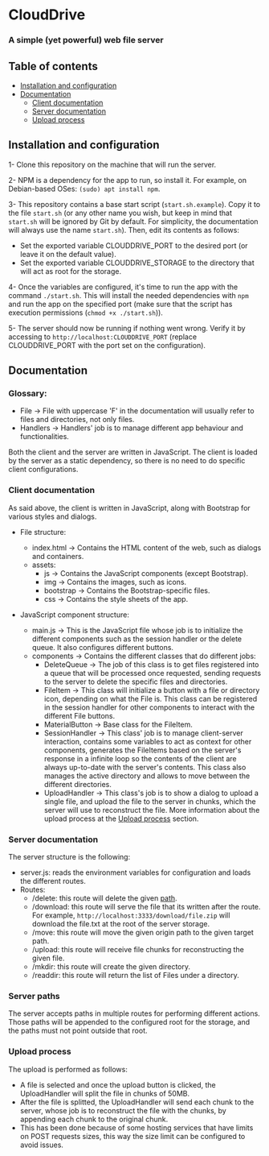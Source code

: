 
# CloudDrive

### A simple (yet powerful) web file server

## Table of contents
* [Installation and configuration](#installation-and-configuration)
* [Documentation](#documentation)
    * [Client documentation](#client-documentation)
    * [Server documentation](#server-documentation)
    * [Upload process](#upload-process)

## Installation and configuration
1- Clone this repository on the machine that will run the server. 

2- NPM is a dependency for the app to run, so install it. For example, on Debian-based OSes: `(sudo) apt install npm`.

3- This repository contains a base start script (`start.sh.example`). Copy it to the file `start.sh` (or any other name you wish, but keep in mind that `start.sh` will be ignored by Git by default. For simplicity, the documentation will always use the name `start.sh`). Then, edit its contents as follows:
* Set the exported variable CLOUDDRIVE_PORT to the desired port (or leave it on the default value).
* Set the exported variable CLOUDDRIVE_STORAGE to the directory that will act as root for the storage.

4- Once the variables are configured, it's time to run the app with the command `./start.sh`. This will install the needed dependencies with `npm` and run the app on the specified port (make sure that the script has execution permissions (`chmod +x ./start.sh`)).

5- The server should now be running if nothing went wrong. Verify it by accessing to `http://localhost:CLOUDDRIVE_PORT` (replace CLOUDDRIVE_PORT with the port set on the configuration).

## Documentation

### Glossary:
* File -> File with uppercase 'F' in the documentation will usually refer to files and directories, not only files.
* Handlers -> Handlers' job is to manage different app behaviour and functionalities.

Both the client and the server are written in JavaScript. The client is loaded by the server as a static dependency, so there is no need to do specific client configurations.

### Client documentation
As said above, the client is written in JavaScript, along with Bootstrap for various styles and dialogs.

* File structure:
    * index.html -> Contains the HTML content of the web, such as dialogs and containers.
    * assets:
        * js -> Contains the JavaScript components (except Bootstrap).
        * img -> Contains the images, such as icons.
        * bootstrap -> Contains the Bootstrap-specific files.
        * css -> Contains the style sheets of the app.

* JavaScript component structure:
    * main.js -> This is the JavaScript file whose job is to initialize the different components such as the session handler or the delete queue. It also configures different buttons.
    * components -> Contains the different classes that do different jobs:
        * DeleteQueue -> The job of this class is to get files registered into a queue that will be processed once requested, sending requests to the server to delete the specific files and directories.
        * FileItem -> This class will initialize a button with a file or directory icon, depending on what the File is. This class can be registered in the session handler for other components to interact with the different File buttons.
        * MaterialButton -> Base class for the FileItem.
        * SessionHandler -> This class' job is to manage client-server interaction, contains some variables to act as context for other components, generates the FileItems based on the server's response in a infinite loop so the contents of the client are always up-to-date with the server's contents. This class also manages the active directory and allows to move between the different directories.
        * UploadHandler -> This class's job is to show a dialog to upload a single file, and upload the file to the server in chunks, which the server will use to reconstruct the file. More information about the upload process at the [Upload process](#upload-process) section.

### Server documentation
The server structure is the following:
* server.js: reads the environment variables for configuration and loads the different routes.
* Routes:
    * /delete: this route will delete the given [path](#server-paths).
    * /download: this route will serve the file that its written after the route. For example, `http://localhost:3333/download/file.zip` will download the file.txt at the root of the server storage.
    * /move: this route will move the given origin path to the given target path.
    * /upload: this route will receive file chunks for reconstructing the given file.
    * /mkdir: this route will create the given directory.
    * /readdir: this route will return the list of Files under a directory.

### Server paths
The server accepts paths in multiple routes for performing different actions. Those paths will be appended to the configured root for the storage, and the paths must not point outside that root.

### Upload process
The upload is performed as follows:
* A file is selected and once the upload button is clicked, the UploadHandler will split the file in chunks of 50MB.
* After the file is splitted, the UploadHandler will send each chunk to the server, whose job is to reconstruct the file with the chunks, by appending each chunk to the original chunk.
* This has been done because of some hosting services that have limits on POST requests sizes, this way the size limit can be configured to avoid issues.
